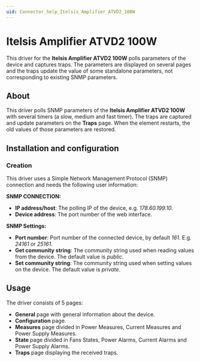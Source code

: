 ```yaml
---
uid: Connector_help_Itelsis_Amplifier_ATVD2_100W
---
```


# Itelsis Amplifier ATVD2 100W

This driver for the **Itelsis Amplifier ATVD2 100W** polls parameters of the device and captures traps. The parameters are displayed on several pages and the traps update the value of some standalone parameters, not corresponding to existing SNMP parameters.

## About

This driver polls SNMP parameters of the **Itelsis Amplifier ATVD2 100W** with several timers (a slow, medium and fast timer). The traps are captured and update parameters on the **Traps** page. When the element restarts, the old values of those parameters are restored.

## Installation and configuration

### Creation

This driver uses a Simple Network Management Protocol (SNMP) connection and needs the following user information:

**SNMP CONNECTION:**

- **IP address/host**: The polling IP of the device, e.g. *178.60.199.10.*
- **Device address**: The port number of the web interface.

**SNMP Settings:**

- **Port number**: Port number of the connected device, by default *161*. E.g. *24161* or *25161.*
- **Get community string**: The community string used when reading values from the device. The default value is *public*.
- **Set community string**: The community string used when setting values on the device. The default value is *private*.

## Usage

The driver consists of 5 pages:

- **General** page with general information about the device.
- **Configuration** page.
- **Measures** page divided in Power Measures, Current Measures and Power Supply Measures.
- **State** page divided in Fans States, Power Alarms, Current Alarms and Power Supply Alarms.
- **Traps** page displaying the received traps.
